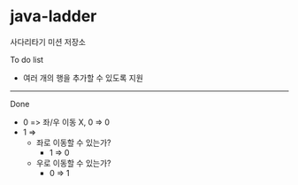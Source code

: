 # java-ladder
사다리타기 미션 저장소

To do list
- 여러 개의 행을 추가할 수 있도록 지원

---
Done
- 0 => 좌/우 이동 X, 0 => 0
- 1 => 
    - 좌로 이동할 수 있는가?
        - 1 => 0
    - 우로 이동할 수 있는가?
        - 0 => 1